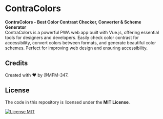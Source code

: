 # ContraColors

**ContraColors - Best Color Contrast Checker, Converter & Scheme Generator**  
ContraColors is a powerful PWA web app built with Vue.js, offering essential tools for designers and developers. Easily check color contrast for accessibility, convert colors between formats, and generate beautiful color schemes. Perfect for improving web design and ensuring accessibility.

## Credits

Created with ❤️ by @MFM-347.

## License

The code in this repository is licensed under the **MIT License**.

[![License MIT](https://img.shields.io/badge/License-MIT-green.svg)](https://opensource.org/licenses/MIT)
